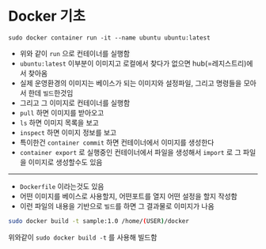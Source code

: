 # Docker 기초

```
sudo docker container run -it --name ubuntu ubuntu:latest
```

* 위와 같이 `run` 으로 컨테이너를 실행함
* `ubuntu:latest` 이부분이 이미지고 로컬에서 찾다가 없으면 hub(=레지스트리)에서 찾아옴
* 실제 운영환경의 이미지는 베이스가 되는 이미지와 설정파일, 그리고 명령들을 모아서 한데 `빌드`한것임
* 그리고 그 이미지로 컨테이너를 실행함
* `pull` 하면 이미지를 받아오고
* `ls` 하면 이미지 목록을 보고
* `inspect` 하면 이미지 정보를 보고
* 특이한건 `container commit` 하면 컨테이너에서 이미지를 생성한다
* `container export` 로 실행중인 컨테이너에서 파일을 생성해서 `import` 로 그 파일을 이미지로 생성할수도 있음

***

* `Dockerfile` 이라는것도 있음
* 어떤 이미지를 베이스로 사용할지, 어떤포트를 열지 어떤 설정을 할지 작성함
* 이런 파일의 내용을 기반으로 `빌드`를 하면 그 결과물로 이미지가 나옴

```bash
sudo docker build -t sample:1.0 /home/(USER)/docker
```

위와같이 `sudo docker build -t` 를 사용해 빌드함
